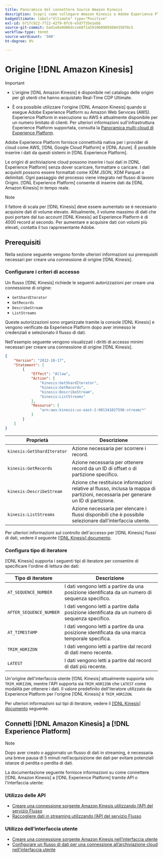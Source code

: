 ```yaml
---
title: Panoramica del connettore Source Amazon Kinesis
description: Scopri come collegare Amazon Kinesis a Adobe Experience Platform utilizzando le API o l’interfaccia utente.
badgeUltimate: label="Ultimate" type="Positive"
exl-id: b71fc922-7722-4279-8fc6-e5d7735e1ebb
source-git-commit: bad1e0a9d86dcce68f1a591060989560435070c5
workflow-type: tm+mt
source-wordcount: '560'
ht-degree: 0%

---
```


# Origine [!DNL Amazon Kinesis]

>[!IMPORTANT]
>
>- L&#39;origine [!DNL Amazon Kinesis] è disponibile nel catalogo delle origini per gli utenti che hanno acquistato Real-Time CDP Ultimate.
>
>- È ora possibile utilizzare l&#39;origine [!DNL Amazon Kinesis] quando si esegue Adobe Experience Platform su Amazon Web Services (AWS). Experience Platform in esecuzione su AWS è attualmente disponibile per un numero limitato di clienti. Per ulteriori informazioni sull&#39;infrastruttura Experience Platform supportata, consulta la [Panoramica multi-cloud di Experience Platform](../../../landing/multi-cloud.md).


Adobe Experience Platform fornisce connettività nativa per i provider di cloud come AWS, [!DNL Google Cloud Platform] e [!DNL Azure]. È possibile inserire i dati da questi sistemi in [!DNL Experience Platform].

Le origini di archiviazione cloud possono inserire i tuoi dati in [!DNL Experience Platform] senza dover scaricare, formattare o caricare. I dati acquisiti possono essere formattati come XDM JSON, XDM Parquet o delimitati. Ogni passaggio del processo viene integrato nel flusso di lavoro Origini. [!DNL Experience Platform] consente di inserire dati da [!DNL Amazon Kinesis] in tempo reale.

>[!NOTE]
>
>Il fattore di scala per [!DNL Kinesis] deve essere aumentato se è necessario acquisire dati di volume elevato. Attualmente, il volume massimo di dati che puoi portare dal tuo account [!DNL Kinesis] ad Experience Platform è di 4000 record al secondo. Per aumentare e acquisire dati con volumi più elevati, contatta il tuo rappresentante Adobe.

## Prerequisiti

Nella sezione seguente vengono fornite ulteriori informazioni sui prerequisiti necessari per creare una connessione di origine [!DNL Kinesis].

### Configurare i criteri di accesso

Un flusso [!DNL Kinesis] richiede le seguenti autorizzazioni per creare una connessione di origine:

- `GetShardIterator`
- `GetRecords`
- `DescribeStream`
- `ListStreams`

Queste autorizzazioni sono organizzate tramite la console [!DNL Kinesis] e vengono verificate da Experience Platform dopo aver immesso le credenziali e selezionato il flusso di dati.

Nell&#39;esempio seguente vengono visualizzati i diritti di accesso minimi necessari per creare una connessione di origine [!DNL Kinesis].

```json
{
    "Version": "2012-10-17",
    "Statement": [
        {
            "Effect": "Allow",
            "Action": [
                "kinesis:GetShardIterator",
                "kinesis:GetRecords",
                "kinesis:DescribeStream",
                "kinesis:ListStreams"
            ],
            "Resource": [
                "arn:aws:kinesis:us-east-2:901341027596:stream/*"
            ]
        }
    ]
}
```

| Proprietà | Descrizione |
| -------- | ----------- |
| `kinesis:GetShardIterator` | Azione necessaria per scorrere i record. |
| `kinesis:GetRecords` | Azione necessaria per ottenere record da un ID di offset o di partizione specifico. |
| `kinesis:DescribeStream` | Azione che restituisce informazioni relative al flusso, inclusa la mappa di partizioni, necessaria per generare un ID di partizione. |
| `kinesis:ListStreams` | Azione necessaria per elencare i flussi disponibili che è possibile selezionare dall’interfaccia utente. |

Per ulteriori informazioni sul controllo dell&#39;accesso per [!DNL Kinesis] flussi di dati, vedere il seguente [[!DNL Kinesis] documento](https://docs.aws.amazon.com/streams/latest/dev/controlling-access.html).

### Configura tipo di iteratore

[!DNL Kinesis] supporta i seguenti tipi di iteratore per consentire di specificare l&#39;ordine di lettura dei dati:

| Tipo di iteratore | Descrizione |
| ------------- | ----------- |
| `AT_SEQUENCE_NUMBER` | I dati vengono letti a partire da una posizione identificata da un numero di sequenza specifico. |
| `AFTER_SEQUENCE_NUMBER` | I dati vengono letti a partire dalla posizione identificata da un numero di sequenza specifico. |
| `AT_TIMESTAMP` | I dati vengono letti a partire da una posizione identificata da una marca temporale specifica. |
| `TRIM_HORIZON` | I dati vengono letti a partire dal record di dati meno recente. |
| `LATEST` | I dati vengono letti a partire dal record di dati più recente. |

Un&#39;origine dell&#39;interfaccia utente [!DNL Kinesis] attualmente supporta solo `TRIM_HORIZON`, mentre l&#39;API supporta sia `TRIM_HORIZON` che `LATEST` come modalità per ottenere i dati. Il valore predefinito dell&#39;iteratore utilizzato da Experience Platform per l&#39;origine [!DNL Kinesis] è `TRIM_HORIZON`.

Per ulteriori informazioni sui tipi di iteratore, vedere il [[!DNL Kinesis] documento](https://docs.aws.amazon.com/kinesis/latest/APIReference/API_GetShardIterator.html#API_GetShardIterator_RequestSyntax) seguente.

## Connetti [!DNL Amazon Kinesis] a [!DNL Experience Platform]

>[!NOTE]
>
>Dopo aver creato o aggiornato un flusso di dati in streaming, è necessaria una breve pausa di 5 minuti nell’acquisizione dei dati per evitare potenziali istanze di perdita o perdita di dati.

La documentazione seguente fornisce informazioni su come connettere [!DNL Amazon Kinesis] a [!DNL Experience Platform] tramite API o l&#39;interfaccia utente:

### Utilizzo delle API

- [Creare una connessione sorgente Amazon Kinesis utilizzando l’API del servizio Flusso](../../tutorials/api/create/cloud-storage/kinesis.md)
- [Raccogliere dati in streaming utilizzando l’API del servizio Flusso](../../tutorials/api/collect/streaming.md)

### Utilizzo dell’interfaccia utente

- [Creare una connessione sorgente Amazon Kinesis nell’interfaccia utente](../../tutorials/ui/create/cloud-storage/kinesis.md)
- [Configurare un flusso di dati per una connessione all’archiviazione cloud nell’interfaccia utente](../../tutorials/ui/dataflow/streaming/cloud-storage-streaming.md)
